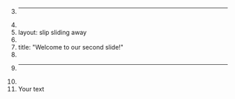 3.	---
4.	
5.	layout: slip sliding away
6.	
7.	title: "Welcome to our second slide!"
8.	
9.	---
10.	
11.	Your text

